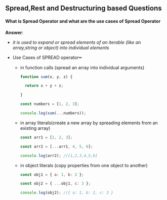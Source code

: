 ## Spread,Rest and Destructuring based Questions

#### What is Spread Operator and what are the use cases of Spread Operator 

**Answer**: 

- *it is used to expand or spread elements of an iterable (like an array,string or object) into individual elements*

- Use Cases of SPREAD operator➖

  - in function calls (spread an array into individual arguments)

    ```javascript
    function sum(x, y, z) {
    
      return x + y + z;
    
    }
    
    const numbers = [1, 2, 3];
    
    console.log(sum(...numbers));
    ```

  - in array literals(create a new array by spreading elements from an existing array)

    ```javascript
    const arr1 = [1, 2, 3];
    
    const arr2 = [...arr1, 4, 5, 6];
    
    console.log(arr2); //[1,2,3,4,5,6]
    ```

  - in object literals (copy properties from one object to another)

    ```javascript
    const obj1 = { a: 1, b: 2 };
    
    const obj2 = { ...obj1, c: 3 };
    
    console.log(obj2); //{ a: 1, b: 2, c: 3 }
    ```

    

​		